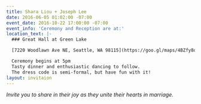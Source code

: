 ```yaml
---
title: Shara Liou + Joseph Lee
date: 2016-06-05 01:02:00 -07:00
event_date: 2016-10-22 17:00:00 -07:00
event_info: 'Ceremony and Reception are at:'
location_text: |-
  ### Great Hall at Green Lake

  [7220 Woodlawn Ave NE, Seattle, WA 98115](https://goo.gl/maps/4BZfy8oDGy12 "View on Google Maps")

  Ceremony begins at 5pm
  Tasty dinner and enthusiastic dancing to follow.
  The dress code is semi-formal, but have fun with it!
layout: invitaion
---
```


*Invite you to share in their joy as they unite their hearts in marriage.*